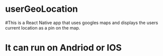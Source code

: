 # userGeoLocation
 #This is a React Native app that uses googles maps and displays the users current location as a pin on the map.
 # It can run on Andriod or IOS
